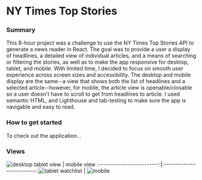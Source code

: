 # NY Times Top Stories

### Summary
This 8-hour project was a challenge to use the NY Times Top Stories API to generate a news reader in React. The goal was to provide a user a display of headlines, a detailed view of individual articles, and a means of searching or filtering the stories, as well as to make the app responsive for desktop, tablet, and mobile. With limited time, I decided to focus on smooth user experience across screen sizes and accessibility. The desktop and mobile display are the same--a view that shows both the list of headlines and a selected article--however, for mobile, the article view is openable/closable so a user doesn't have to scroll to get from headlines to article. I used semantic HTML, and Lighthouse and tab-testing to make sure the app is navigable and easy to read. 

### How to get started
To check out the application...


### Views
![desktop](https://user-images.githubusercontent.com/81662051/140550348-e146eb36-2cdc-4c2d-92c9-fbb5b4918df5.png)
tablet view                   |  mobile view
:-------------------------:|:-------------------------:
![tablet watchlist](https://user-images.githubusercontent.com/81662051/140550344-2790fe9a-e3ec-4e7f-85e5-3cca952281ef.png) | ![mobile](https://user-images.githubusercontent.com/81662051/140550338-01572471-563f-4d1c-a6a2-6ffe5902466b.png)
